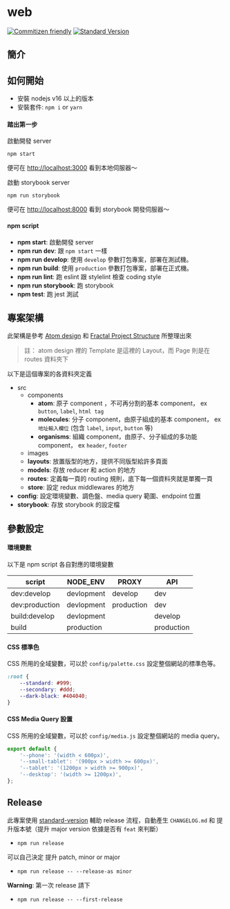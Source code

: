 # web

[![Commitizen friendly](https://img.shields.io/badge/commitizen-friendly-brightgreen.svg?style=flat-square)](http://commitizen.github.io/cz-cli/) [![Standard Version](https://img.shields.io/badge/release-standard%20version-brightgreen.svg?style=flat-square)](https://github.com/conventional-changelog/standard-version)

## 簡介

## 如何開始

- 安裝 nodejs v16 以上的版本
- 安裝套件: `npm i` or `yarn`

#### 踏出第一步

啟動開發 server

```
npm start
```

便可在 <http://localhost:3000> 看到本地伺服器～

啟動 storybook server

```
npm run storybook
```

便可在 <http://localhost:8000> 看到 storybook 開發伺服器～

#### npm script

- **npm start**: 啟動開發 server
- **npm run dev**: 跟 `npm start` 一樣
- **npm run develop**: 使用 `develop` 參數打包專案，部署在測試機。
- **npm run build**: 使用 `production` 參數打包專案，部署在正式機。
- **npm run lint**: 跑 eslint 跟 stylelint 檢查 coding style
- **npm run storybook**: 跑 storybook
- **npm test**: 跑 jest 測試

## 專案架構

此架構是參考 [Atom design](http://bradfrost.com/blog/post/atomic-web-design/) 和 [Fractal Project Structure](https://github.com/davezuko/react-redux-starter-kit/wiki/Fractal-Project-Structure) 所整理出來

> 註： atom design 裡的 Template 是這裡的 Layout，而 Page 則是在 routes 資料夾下

以下是這個專案的各資料夾定義

- src
  - components
    - **atom**: 原子 component ，不可再分割的基本 component， ex `button`, `label`, `html tag`
    - **molecules**: 分子 component，由原子組成的基本 component， ex `地址輸入欄位` (包含 `label`, `input`, `button` 等)
    - **organisms**: 組織 component，由原子、分子組成的多功能 component， ex `header`, `footer`
  - images
  - **layouts**: 放置版型的地方，提供不同版型給許多頁面
  * **models**: 存放 reducer 和 action 的地方
  * **routes**: 定義每一頁的 routing 規則，底下每一個資料夾就是單獨一頁
  * **store**: 設定 redux middlewares 的地方
- **config**: 設定環境變數、調色盤、media query 範圍、endpoint 位置
- **storybook**: 存放 storybook 的設定檔

## 參數設定

#### 環境變數

以下是 npm script 各自對應的環境變數

| script         | NODE_ENV   | PROXY      | API        |
| -------------- | ---------- | ---------- | ---------- |
| dev:develop    | devlopment | develop    | dev        |
| dev:production | devlopment | production | dev        |
| build:develop  | devlopment |            | develop    |
| build          | production |            | production |

#### CSS 標準色

CSS 所用的全域變數，可以於 `config/palette.css` 設定整個網站的標準色等。

```css
:root {
	--standard: #999;
	--secondary: #ddd;
	--dark-black: #404040;
}
```

#### CSS Media Query 設置

CSS 所用的全域變數，可以於 `config/media.js` 設定整個網站的 media query。

```javascript
export default {
	'--phone': '(width < 600px)',
	'--small-tablet': '(900px > width >= 600px)',
	'--tablet': '(1200px > width >= 900px)',
	'--desktop': '(width >= 1200px)',
};
```

## Release

此專案使用 [standard-version](https://github.com/conventional-changelog/standard-version) 輔助 release 流程，自動產生 `CHANGELOG.md` 和 提升版本號（提升 major version 依據是否有 `feat` 來判斷）

- `npm run release`

可以自己決定 提升 patch, minor or major

- `npm run release -- --release-as minor`

**Warning**: 第一次 release 請下

- `npm run release -- --first-release`
